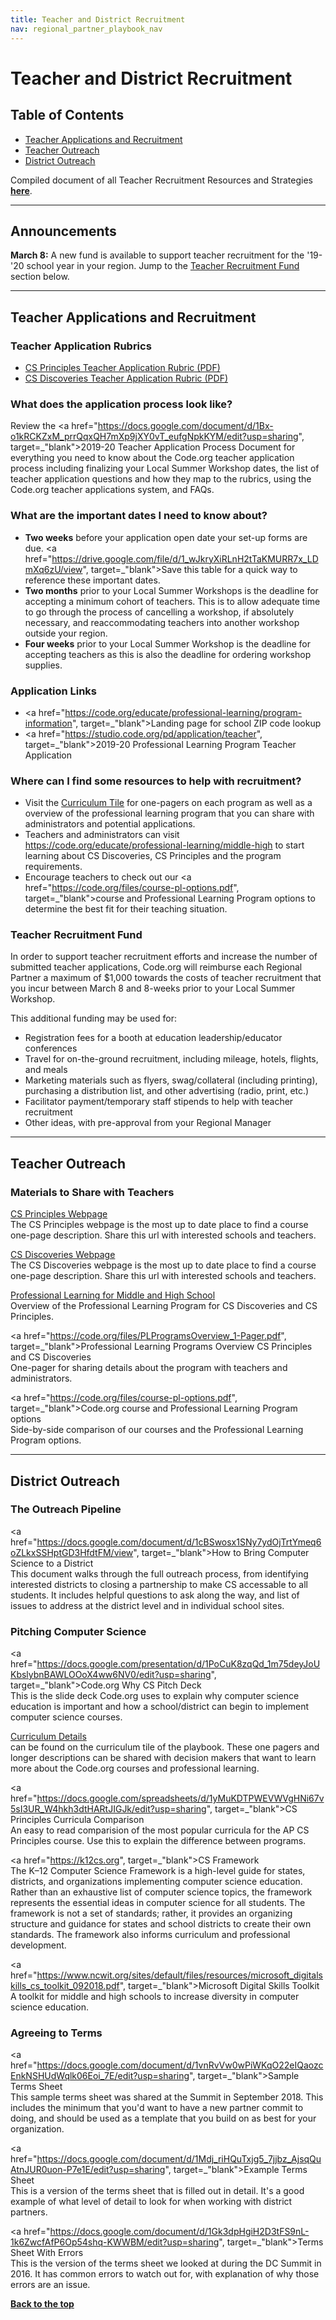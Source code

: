 ```yaml
---
title: Teacher and District Recruitment
nav: regional_partner_playbook_nav
---
```

<meta name="robots" content="noindex">
<a id="top"></a>

# Teacher and District Recruitment

## Table of Contents
- [Teacher Applications and Recruitment](#teachapp)
- [Teacher Outreach](#teachout)
- [District Outreach](#district)

Compiled document of all Teacher Recruitment Resources and Strategies **[here](https://docs.google.com/document/d/1pNyPvt54ACH7sfA0f13_-CZGQ4m-VhcH4NorEIhdx24/edit?ts=5a6baf6c#heading=h.a8j457kayvro)**.

________________

## Announcements

**March 8:** A new fund is available to support teacher recruitment for the '19-'20 school year in your region. Jump to the [Teacher Recruitment Fund](#recruitment) section below.

________________
<a id="teachapp"></a>
## Teacher Applications and Recruitment

### Teacher Application Rubrics

- <a href="https://drive.google.com/open?id=1_X_Tw3tVMSL2re_DcrSUC9Z5CH9js3Gd" target=_blank>CS Principles Teacher Application Rubric (PDF)</a>
- <a href="https://drive.google.com/open?id=12Ntxq7TV1XYsD2eaZJVt5DqSctqR2hUj" target=_blank>CS Discoveries Teacher Application Rubric (PDF)</a>

### What does the application process look like?
Review the <a href="https://docs.google.com/document/d/1Bx-o1kRCKZxM_prrQqxQH7mXp9jXY0vT_eufgNpkKYM/edit?usp=sharing", target=_"blank">2019-20 Teacher Application Process Document</a> for everything you need to know about the Code.org teacher application process including finalizing your Local Summer Workshop dates, the list of teacher application questions and how they map to the rubrics, using the Code.org teacher applications system, and FAQs.

### What are the important dates I need to know about?
- **Two weeks** before your application open date your set-up forms are due. <a href="https://drive.google.com/file/d/1_wJkryXiRLnH2tTaKMURR7x_LDmXq6zU/view", target=_"blank">Save this table</a> for a quick way to reference these important dates. 
- **Two months** prior to your Local Summer Workshops is the deadline for accepting a minimum cohort of teachers. This is to allow adequate time to go through the process of cancelling a workshop, if absolutely necessary, and reaccommodating teachers into another workshop outside your region.
- **Four weeks** prior to your Local Summer Workshop is the deadline for accepting teachers as this is also the deadline for ordering workshop supplies.  

### Application Links
- <a href="https://code.org/educate/professional-learning/program-information", target=_"blank">Landing page</a> for school ZIP code lookup
- <a href="https://studio.code.org/pd/application/teacher", target=_"blank">2019-20 Professional Learning Program Teacher Application</a>

### Where can I find some resources to help with recruitment?
- Visit the [Curriculum Tile](https://code.org/educate/regional-partner/playbook/curriculum) for one-pagers on each program as well as a overview of the professional learning program that you can share with administrators and potential applications.  
- Teachers and administrators can visit https://code.org/educate/professional-learning/middle-high to start learning about CS Discoveries, CS Principles and the program requirements.
- Encourage teachers to check out our <a href="https://code.org/files/course-pl-options.pdf", target=_"blank">course and Professional Learning Program options</a> to determine the best fit for their teaching situation.

<a id="recruitment"></a>

### Teacher Recruitment Fund
In order to support teacher recruitment efforts and increase the number of submitted teacher applications, Code.org will reimburse each Regional Partner a maximum of $1,000 towards the costs of teacher recruitment that you incur between March 8 and 8-weeks prior to your Local Summer Workshop. 

This additional funding may be used for: 

- Registration fees for a booth at education leadership/educator conferences
- Travel for on-the-ground recruitment, including mileage, hotels, flights, and meals
- Marketing materials such as flyers, swag/collateral (including printing), purchasing a distribution list, and other advertising (radio, print, etc.)
- Facilitator payment/temporary staff stipends to help with teacher recruitment
- Other ideas, with pre-approval from your Regional Manager

________________
<a id="teachout"></a>
## Teacher Outreach

### Materials to Share with Teachers
[CS Principles Webpage](https://code.org/educate/csp)<br/>
The CS Principles webpage is the most up to date place to find a course one-page description.  Share this url with interested schools and teachers.

[CS Discoveries Webpage](https://code.org/educate/csd)<br/>
The CS Discoveries webpage is the most up to date place to find a course one-page description.  Share this url with interested schools and teachers.

[Professional Learning for Middle and High School](https://code.org/educate/professional-learning/middle-high)<br/>
Overview of the Professional Learning Program for CS Discoveries and CS Principles.

<a href="https://code.org/files/PLProgramsOverview_1-Pager.pdf", target=_"blank">Professional​ ​Learning​ ​Programs​ ​Overview
CS​ ​Principles​ ​and​ ​CS​ ​Discoveries</a><br/>
One-pager for sharing details about the program with teachers and administrators.

<a href="https://code.org/files/course-pl-options.pdf", target=_"blank">Code.org​ ​course and Professional Learning Program options</a><br/>
Side-by-side comparison of our courses and the Professional Learning Program options.


________________
<a id="district"></a>

## District Outreach

### The Outreach Pipeline
<a href="https://docs.google.com/document/d/1cBSwosx1SNy7ydOjTrtYmeq6oZLkxSSHptGD3HfdtFM/view", target=_"blank">How to Bring Computer Science to a District</a><br/>
This document walks through the full outreach process, from identifying interested districts to closing a partnership to make CS accessable to all students.  It includes helpful questions to ask along the way, and list of issues to address at the district level and in individual school sites.

### Pitching Computer Science

<a href="https://docs.google.com/presentation/d/1PoCuK8zqQd_1m75deyJoUKbslybnBAWLOOoX4ww6NV0/edit?usp=sharing", target=_"blank">Code.org Why CS Pitch Deck</a><br/>
This is the slide deck Code.org uses to explain why computer science education is important and how a school/district can begin to implement computer science courses.

[Curriculum Details](https://code.org/educate/professional-learning-partner/playbook/curriculum)<br/>
 can be found on the curriculum tile of the playbook.  These one pagers and longer descriptions can be shared with decision makers that want to learn more about the Code.org courses and professional learning.

<a href="https://docs.google.com/spreadsheets/d/1yMuKDTPWEVWVgHNi67v5sI3UR_W4hkh3dtHARtJIGJk/edit?usp=sharing", target=_"blank">CS Principles Curricula Comparison</a><br/>
An easy to read comparision of the most popular curricula for the AP CS Principles course.  Use this to explain the difference between programs.

<a href="https://k12cs.org", target=_"blank">CS Framework</a><br/>
The K–12 Computer Science Framework is a high-level guide for states, districts, and organizations implementing computer science education. Rather than an exhaustive list of computer science topics, the framework represents the essential ideas in computer science for all students. The framework is not a set of standards; rather, it provides an organizing structure and guidance for states and school districts to create their own standards. The framework also informs curriculum and professional development.

<a href="https://www.ncwit.org/sites/default/files/resources/microsoft_digitalskills_cs_toolkit_092018.pdf", target=_"blank">Microsoft Digital Skills Toolkit</a><br/>
A toolkit for middle and high schools to increase
diversity in computer science education. 


### Agreeing to Terms

<a href="https://docs.google.com/document/d/1vnRvVw0wPiWKqO22eIQaozcEnkNSHUdWqlk06Eoi_7E/edit?usp=sharing", target=_"blank">Sample Terms Sheet</a><br/>
This sample terms sheet was shared at the Summit in September 2018.  This includes the minimum that you'd want to have a new partner commit to doing, and should be used as a template that you build on as best for your organization.

<a href="https://docs.google.com/document/d/1Mdj_riHQuTxjg5_7jjbz_AjsqQuAtnJUR0uon-P7e1E/edit?usp=sharing", target=_"blank">Example Terms Sheet</a><br/>
This is a version of the terms sheet that is filled out in detail.  It's a good example of what level of detail to look for when working with district partners.

<a href="https://docs.google.com/document/d/1Gk3dpHgiH2D3tFS9nL-1k6ZwcfAfP6Op54shq-KWWBM/edit?usp=sharing", target=_"blank">Terms Sheet With Errors</a><br/>
This is the version of the terms sheet we looked at during the DC Summit in 2016.  It has common errors to watch out for, with explanation of why those errors are an issue.


[**Back to the top**](#top)
<br/>
